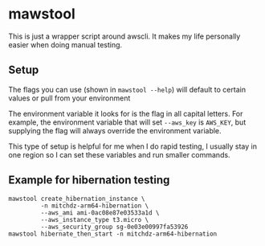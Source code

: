 # mawstool

This is just a wrapper script around awscli. It makes my life personally easier when doing manual testing.

## Setup
The flags you can use (shown in `mawstool --help`) will default to certain values or pull from your environment

The environment variable it looks for is the flag in all capital letters. For example, the environment variable that will set `--aws_key` is `AWS_KEY`, but supplying the flag will always override the environment variable.

This type of setup is helpful for me when I do rapid testing, I usually stay in one region so I can set these variables and run smaller commands.

## Example for hibernation testing
```
mawstool create_hibernation_instance \
         -n mitchdz-arm64-hibernation \
         --aws_ami ami-0ac08e87e03533a1d \
         --aws_instance_type t3.micro \
         --aws_security_group sg-0e03e00997fa53926
mawstool hibernate_then_start -n mitchdz-arm64-hibernation
```
